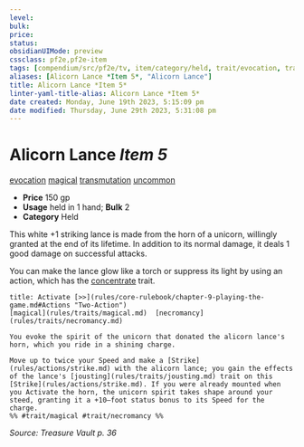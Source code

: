 ```yaml
---
level:
bulk:
price:
status:
obsidianUIMode: preview
cssclass: pf2e,pf2e-item
tags: [compendium/src/pf2e/tv, item/category/held, trait/evocation, trait/magical, trait/transmutation, trait/uncommon]
aliases: [Alicorn Lance *Item 5*, "Alicorn Lance"]
title: Alicorn Lance *Item 5*
linter-yaml-title-alias: Alicorn Lance *Item 5*
date created: Monday, June 19th 2023, 5:15:09 pm
date modified: Thursday, June 29th 2023, 5:31:08 pm
---
```


# Alicorn Lance *Item 5*

[evocation](rules/traits/evocation.md) [magical](rules/traits/magical.md) [transmutation](rules/traits/transmutation.md) [uncommon](rules/traits/uncommon.md)  

- **Price** 150 gp
- **Usage** held in 1 hand; **Bulk** 2
- **Category** Held

This white +1 striking lance is made from the horn of a unicorn, willingly granted at the end of its lifetime. In addition to its normal damage, it deals 1 good damage on successful attacks.

You can make the lance glow like a torch or suppress its light by using an action, which has the [concentrate](rules/traits/concentrate.md) trait.

```ad-embed-ability
title: Activate [>>](rules/core-rulebook/chapter-9-playing-the-game.md#Actions "Two-Action")
[magical](rules/traits/magical.md)  [necromancy](rules/traits/necromancy.md)  

You evoke the spirit of the unicorn that donated the alicorn lance's horn, which you ride in a shining charge.

Move up to twice your Speed and make a [Strike](rules/actions/strike.md) with the alicorn lance; you gain the effects of the lance's [jousting](rules/traits/jousting.md) trait on this [Strike](rules/actions/strike.md). If you were already mounted when you Activate the horn, the unicorn spirit takes shape around your steed, granting it a +10–foot status bonus to its Speed for the charge.  
%% #trait/magical #trait/necromancy %%
```

*Source: Treasure Vault p. 36*

